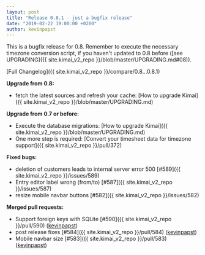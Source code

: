 ```yaml
---
layout: post
title: "Release 0.8.1 - just a bugfix release"
date: "2019-02-22 19:00:00 +0200"
author: kevinpapst
---
```


This is a bugfix release for 0.8. Remember to execute the necessary timezone conversion script, 
if you haven't updated to 0.8 before ([see UPGRADING]({{ site.kimai_v2_repo }}/blob/master/UPGRADING.md#08)).

[Full Changelog]({{ site.kimai_v2_repo }}/compare/0.8...0.8.1)

**Upgrade from 0.8:**

- fetch the latest sources and refresh your cache: [How to upgrade Kimai]({{ site.kimai_v2_repo }}/blob/master/UPGRADING.md)

**Upgrade from 0.7 or before:**

- Execute the database migrations: [How to upgrade Kimai]({{ site.kimai_v2_repo }}/blob/master/UPGRADING.md)
- One more step is required: [Convert your timesheet data for timezone support]({{ site.kimai_v2_repo }}/pull/372)

**Fixed bugs:**

- deletion of customers leads to internal server error 500 [\#589]({{ site.kimai_v2_repo }}/issues/589)
- Entry editor label wrong \(from/to\) [\#587]({{ site.kimai_v2_repo }}/issues/587)
- resize mobile navbar buttons [\#582]({{ site.kimai_v2_repo }}/issues/582)

**Merged pull requests:**

- Support foreign keys with SQLite [\#590]({{ site.kimai_v2_repo }}/pull/590) ([kevinpapst](https://github.com/kevinpapst))
- post release fixes [\#584]({{ site.kimai_v2_repo }}/pull/584) ([kevinpapst](https://github.com/kevinpapst))
- Mobile navbar size [\#583]({{ site.kimai_v2_repo }}/pull/583) ([kevinpapst](https://github.com/kevinpapst))
